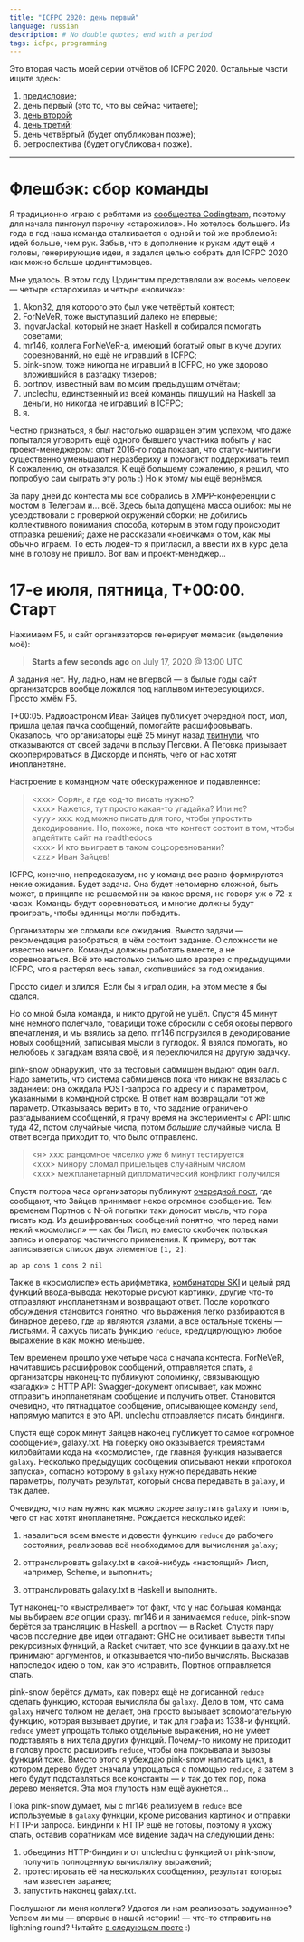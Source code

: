 ```yaml
---
title: "ICFPC 2020: день первый"
language: russian
description: # No double quotes; end with a period
tags: icfpc, programming
---
```


Это вторая часть моей серии отчётов об ICFPC 2020. Остальные части ищите здесь:

1. [предисловие][icfpc-2020-part-1];
2. день первый (это то, что вы сейчас читаете);
3. [день второй][icfpc-2020-part-3];
4. [день третий][icfpc-2020-part-4];
5. день четвёртый (будет опубликован позже);
6. ретроспектива (будет опубликован позже).

<hr />

# Флешбэк: сбор команды

Я традиционно играю с ребятами из [сообщества Codingteam][codingteam], поэтому
для начала пингонул парочку «старожилов». Но хотелось большего. Из года в год
наша команда сталкивается с одной и той же проблемой: идей больше, чем рук.
Забыв, что в дополнение к рукам идут ещё и головы, генерирующие идеи, я задался
целью собрать для ICFPC 2020 как можно больше цодингтимовцев.

Мне удалось. В этом году Цодингтим представляли аж восемь человек — четыре
«старожила» и четыре «новичка»:

1. Akon32, для которого это был уже четвёртый контест;
1. ForNeVeR, тоже выступавший далеко не впервые;
1. IngvarJackal, который не знает Haskell и собирался помогать советами;
1. mr146, коллега ForNeVeR-а, имеющий богатый опыт в куче других соревнований,
   но ещё не игравший в ICFPC;
1. pink-snow, тоже никогда не игравший в ICFPC, но уже здорово вложившийся
   в разгадку тизеров;
1. portnov, известный вам по моим предыдущим отчётам;
1. unclechu, единственный из всей команды пишущий на Haskell за деньги, но
   никогда не игравший в ICFPC;
1. я.

Честно признаться, я был настолько ошарашен этим успехом, что даже попытался
уговорить ещё одного бывшего участника побыть у нас проект-менеджером: опыт
2016-го года показал, что статус-митинги существенно уменьшают неразбериху
и помогают поддерживать темп. К сожалению, он отказался. К ещё большему
сожалению, я решил, что попробую сам сыграть эту роль :) Но к этому мы ещё
вернёмся.

За пару дней до контеста мы все собрались в XMPP-конференции с мостом
в Телеграм и… всё. Здесь была допущена масса ошибок: мы не усердствовали
с проверкой окружений сборки; не добились коллективного понимания способа,
которым в этом году происходит отправка решений; даже не рассказали «новичкам»
о том, как мы обычно играем. То есть людей-то я пригласил, а ввести их в курс
дела мне в голову не пришло. Вот вам и проект-менеджер…

# 17-е июля, пятница, T+00:00. Старт

Нажимаем F5, и сайт организаторов генерирует мемасик (выделение моё):

> **Starts a few seconds ago** on July 17, 2020 @ 13:00 UTC

А задания нет. Ну, ладно, нам не впервой — в былые годы сайт организаторов
вообще ложился под наплывом интересующихся. Просто жмём F5.

T+00:05. Радиоастроном Иван Зайцев публикует очередной пост, мол, пришла целая
пачка сообщений, помогайте расшифровывать. Оказалось, что организаторы ещё 25
минут назад [твитнули][throw-out-the-task], что отказываются от своей задачи
в пользу Пеговки. А Пеговка призывает скооперироваться в Дискорде и понять, чего
от нас хотят инопланетяне.

Настроение в командном чате обескураженное и подавленное:

> \<xxx> Сорян, а где код-то писать нужно?<br/>
> \<xxx> Кажется, тут просто какая-то угадайка? Или не?<br/>
> \<yyy> xxx: код можно писать для того, чтобы упростить декодирование. Но, похоже, пока что контест состоит в том, чтобы апдейтить сайт на readthedocs<br/>
> \<xxx> И кто выиграет в таком соцсоревновании?<br/>
> \<zzz> Иван Зайцев!

ICFPC, конечно, непредсказуем, но у команд все равно формируются некие ожидания.
Будет задача. Она будет непомерно сложной, быть может, в принципе не решаемой ни
за какое время, не говоря уж о 72-х часах. Команды будут соревноваться, и многие
должны будут проиграть, чтобы единицы могли победить.

Организаторы же сломали все ожидания. Вместо задачи — рекомендация разобраться,
в чём состоит задание. О сложности не известно ничего. Команды должны работать
вместе, а не соревноваться. Всё это настолько сильно шло вразрез с предыдущими
ICFPC, что я растерял весь запал, скопившийся за год ожидания.

Просто сидел и злился. Если бы я играл один, на этом месте я бы сдался.

Но со мной была команда, и никто другой не ушёл. Спустя 45 минут мне немного
полегчало, товарищи тоже сбросили с себя оковы первого впечатления, и мы взялись
за дело. mr146 погрузился в декодирование новых сообщений, записывая мысли
в гуглодок. Я взялся помогать, но нелюбовь к загадкам взяла своё,
и я переключился на другую задачку.

pink-snow обнаружил, что за тестовый сабмишен выдают один балл. Надо заметить,
что система сабмишенов пока что никак не вязалась с заданием: она ожидала
POST-запроса по адресу и с параметром, указанными в командной строке. В ответ
нам возвращали тот же параметр. Отказываясь верить в то, что задание ограничено
разгадыванием сообщений, я трачу время на эксперименты с API: шлю туда 42, потом
случайные числа, потом *большие* случайные числа. В ответ всегда приходит то,
что было отправлено.

> \<я> xxx: рандомное чиселко уже 6 минут тестируется<br/>
> \<xxx> минору сломал пришельцев случайным числом<br/>
> \<xxx> межпланетарный дипломатический конфликт получился

Спустя полтора часа организаторы публикуют [очередной пост][2049], где сообщают,
что Зайцев принимает некое огромное сообщение. Тем временем Портнов с N-ой
попытки таки доносит мысль, что пора писать код. Из дешифрованных сообщений
понятно, что перед нами некий «космолисп» — как бы Лисп, но вместо скобочек
польская запись и оператор частичного применения. К примеру, вот так
записывается список двух элементов `[1, 2]`:

```
ap ap cons 1 cons 2 nil
```

Также в «космолиспе» есть арифметика, [комбинаторы SKI][ski-calculus] и целый
ряд функций ввода-вывода: некоторые рисуют картинки, другие что-то отправляют
инопланетянам и возвращают ответ. После короткого обсуждения становится понятно,
что выражения легко разбираются в бинарное дерево, где `ap` являются узлами,
а все остальные токены — листьями. Я сажусь писать функцию `reduce`,
«редуцирующую» любое выражение в как можно меньшее.

Тем временем прошло уже четыре часа с начала контеста. ForNeVeR, начитавшись
расшифровок сообщений, отправляется спать, а организаторы наконец-то публикуют
соломинку, связывающую «загадки» с HTTP API: Swagger-документ описывает, как
можно отправить инопланетянам сообщение и получить ответ. Становится очевидно,
что пятнадцатое сообщение, описывающее команду `send`, напрямую мапится в это
API. unclechu отправляется писать биндинги.

Спустя ещё сорок минут Зайцев наконец публикует то самое «огромное сообщение»,
galaxy.txt. На поверку оно оказывается тремястами килобайтами кода на
«космолиспе», где главная функция называется `galaxy`. Несколько предыдущих
сообщений описывают некий «протокол запуска», согласно которому в `galaxy` нужно
передавать некие параметры, получать результат, который снова передавать
в `galaxy`, и так далее.

Очевидно, что нам нужно как можно скорее запустить `galaxy` и понять, чего от
нас хотят инопланетяне. Рождается несколько идей:

1. навалиться всем вместе и довести функцию `reduce` до рабочего состояния,
   реализовав всё необходимое для вычисления `galaxy`;

2. оттранслировать galaxy.txt в какой-нибудь «настоящий» Лисп, например, Scheme,
   и выполнить;

3. оттранслировать galaxy.txt в Haskell и выполнить.

Тут наконец-то «выстреливает» тот факт, что у нас большая команда: мы выбираем
*все* опции сразу. mr146 и я занимаемся `reduce`, pink-snow берётся за
трансляцию в Haskell, а portnov — в Racket. Спустя пару часов последние две идеи
отпадают: GHC не осиливает вывести типы рекурсивных функций, а Racket считает,
что все функции в galaxy.txt не принимают аргументов, и отказывается что-либо
вычислять. Высказав напоследок идею о том, как это исправить, Портнов
отправляется спать.

pink-snow берётся думать, как поверх ещё не дописанной `reduce` сделать функцию,
которая вычисляла бы `galaxy`. Дело в том, что сама `galaxy` ничего толком не
делает, она просто вызывает вспомогательную функцию, которая вызывает другие,
и так для графа из 1338-и функций. `reduce` умеет упрощать только отдельные
выражения, но не умеет подставлять в них тела других функций. Почему-то никому
не приходит в голову просто расширить `reduce`, чтобы она покрывала и вызовы
функций тоже. Вместо этого я убеждаю pink-snow написать цикл, в котором дерево
будет сначала упрощаться с помощью `reduce`, а затем в него будут подставляться
все константы — и так до тех пор, пока дерево меняется. Эта моя глупость нам ещё
аукнется…

Пока pink-snow думает, мы с mr146 реализуем в `reduce` все используемые
в `galaxy` функции, кроме рисования картинок и отправки HTTP-и запроса. Биндинги
к HTTP ещё не готовы, поэтому я ухожу спать, оставив соратникам моё видение
задач на следующий день:

1. объединив HTTP-биндинги от unclechu с функцией от pink-snow, получить
   полноценную вычислялку выражений;
2. протестировать её на нескольких сообщениях, результат которых нам известен
   заранее;
3. запустить наконец galaxy.txt.

Послушают ли меня коллеги? Удастся ли нам реализовать задуманное? Успеем ли мы —
впервые в нашей истории! — что-то отправить на lightning round? Читайте
[в следующем посте][icfpc-2020-part-3] :)

[icfpc-2020-part-1]: /posts/2020-07-22-icfpc-2020-part-1.html
    "ICFPC 2020: введение — Debiania"

[icfpc-2020-part-3]: /posts/2020-07-23-icfpc-2020-part-3.html
    "ICFPC 2020: день второй — Debiania"

[icfpc-2020-part-4]: /posts/2020-07-24-icfpc-2020-part-4.html
    "ICFPC 2020: день третий — Debiania"

[codingteam]: https://codingteam.org.ru
    "Codingteam is an open community of engineers and programmers"

[teamcity-bug]: https://github.com/icfpcontest2020/dockerfiles/issues/86
    "Submissions: pushes to \"submissions/submission\" branch trigger builds of \"submission\" branch · Issue #86 · icfpcontest2020/dockerfiles"

[throw-out-the-task]: https://twitter.com/icfpcontest2020/status/1284104337590030336

[2049]: https://icfpcontest2020.github.io/#/post/2049

[ski-calculus]: https://en.wikipedia.org/wiki/SKI_combinator_calculus
    "SKI combinator calculus — Wikipedia"
